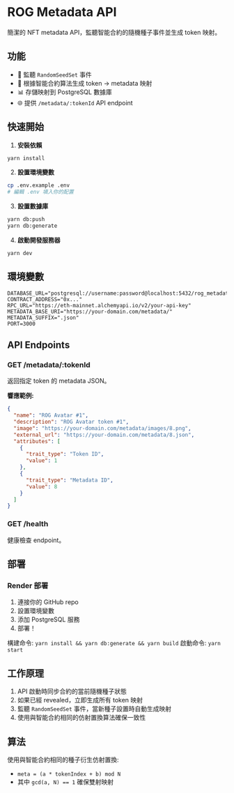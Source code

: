 # ROG Metadata API

簡潔的 NFT metadata API，監聽智能合約的隨機種子事件並生成 token 映射。

## 功能

- 🔗 監聽 `RandomSeedSet` 事件
- 🧮 根據智能合約算法生成 token -> metadata 映射
- 📊 存儲映射到 PostgreSQL 數據庫
- 🌐 提供 `/metadata/:tokenId` API endpoint

## 快速開始

1. **安裝依賴**
```bash
yarn install
```

2. **設置環境變數**
```bash
cp .env.example .env
# 編輯 .env 填入你的配置
```

3. **設置數據庫**
```bash
yarn db:push
yarn db:generate
```

4. **啟動開發服務器**
```bash
yarn dev
```

## 環境變數

```env
DATABASE_URL="postgresql://username:password@localhost:5432/rog_metadata"
CONTRACT_ADDRESS="0x..."
RPC_URL="https://eth-mainnet.alchemyapi.io/v2/your-api-key"
METADATA_BASE_URI="https://your-domain.com/metadata/"
METADATA_SUFFIX=".json"
PORT=3000
```

## API Endpoints

### GET /metadata/:tokenId

返回指定 token 的 metadata JSON。

**響應範例:**
```json
{
  "name": "ROG Avatar #1",
  "description": "ROG Avatar token #1", 
  "image": "https://your-domain.com/metadata/images/8.png",
  "external_url": "https://your-domain.com/metadata/8.json",
  "attributes": [
    {
      "trait_type": "Token ID",
      "value": 1
    },
    {
      "trait_type": "Metadata ID",
      "value": 8
    }
  ]
}
```

### GET /health

健康檢查 endpoint。

## 部署

### Render 部署

1. 連接你的 GitHub repo
2. 設置環境變數
3. 添加 PostgreSQL 服務
4. 部署！

構建命令: `yarn install && yarn db:generate && yarn build`
啟動命令: `yarn start`

## 工作原理

1. API 啟動時同步合約的當前隨機種子狀態
2. 如果已經 revealed，立即生成所有 token 映射
3. 監聽 `RandomSeedSet` 事件，當新種子設置時自動生成映射
4. 使用與智能合約相同的仿射置換算法確保一致性

## 算法

使用與智能合約相同的種子衍生仿射置換:
- `meta = (a * tokenIndex + b) mod N`
- 其中 `gcd(a, N) == 1` 確保雙射映射
